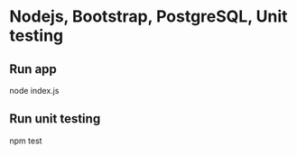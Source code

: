 # Nodejs, Bootstrap, PostgreSQL, Unit testing

## Run app

node index.js

## Run unit testing

npm test